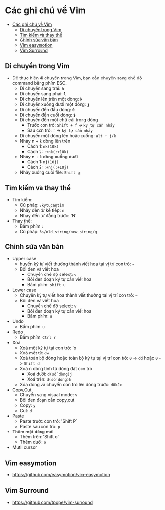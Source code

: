 # Các ghi chú về Vim

- [Các ghi chú về Vim](#các-ghi-chú-về-vim)
  - [Di chuyển trong Vim](#di-chuyển-trong-vim)
  - [Tìm kiếm và thay thế](#tìm-kiếm-và-thay-thế)
  - [Chỉnh sửa văn bản](#chỉnh-sửa-văn-bản)
  - [Vim easymotion](#vim-easymotion)
  - [Vim Surround](#vim-surround)

## Di chuyển trong Vim

- Để thực hiện di chuyển trong Vim, bạn cần chuyển sang chế độ command bằng phím ESC.
  - Di chuyển sang trái: **`h`**
  - Di chuyển sang phải: **`l`**
  - Di chuyển lên trên một dòng: **`k`**
  - Di chuyển xuống dưới một dòng: **`j`**
  - Di chuyển đến đầu dòng: **`0`**
  - Di chuyển đến cuối dòng: **`$`**
  - Di chuyển đến một chữ cái trong dòng
    - Trước con trỏ: `Shift + f` -> `ký tự cần nhảy`
    - Sau con trỏ: `f` -> `ký tự cần nhảy`
  - Di chuyển một dòng lên hoặc xuống: `alt + j/k`
  - Nhảy n + k dòng lên trên
    - Cách 1: `nk(10k)`
    - Cách 2: `:+nk(:+10k)`
  - Nhảy n + k dòng xuống dưới
    - Cách 1: `nj(10j)`
    - Cách 2: `:+nj(:+10j)`
  - Nhảy xuống cuối file: `Shift g`

## Tìm kiếm và thay thế

- Tìm kiếm:
  - Cú pháp: `/kytucantim`
  - Nhảy đến từ kế tiếp: `n`
  - Nhảy đến từ đằng trước: 'N'
- Thay thế:
  - Bấm phím `:`
  - Cú pháp: `%s/old_string/new_string/g`

## Chỉnh sửa văn bản

- Upper case
  - huyển ký tự viết thường thành viết hoa tại vị trí con trỏ: `~`
  - Bôi đen và viết hoa
    - Chuyển chế độ select: `v`
    - Bôi đen đoạn ký tự cần viết hoa
    - Bấm phím: `shift u`
- Lower case
  - Chuyển ký tự viết hoa thành viết thường tại vị trí con trỏ: `~`
  - Bôi đen và viết hoa
    - Chuyển chế độ select: `v`
    - Bôi đen đoạn ký tự cần viết hoa
    - Bấm phím: `u`
- Undo
  - Bấm phím: `u`
- Redo
  - Bấm phím: `Ctrl r`
- Xoá
  - Xoá một ký tự tại con trỏ: `x
  - Xoá một từ: `dw`
  - Xoá toàn bộ dòng hoặc toàn bộ ký tự tại vị trí con trỏ: `0` -> `dd` hoặc `0` -> `Shift d`
  - Xoá n dòng tính từ dòng đặt con trỏ
    - Xoá dưới: `d(số dòng)j`
    - Xoá trên: `d(số dòng)k`
  - Xóa dòng và chuyển con trỏ lên dòng trước: `d0kJx`
- Copy,Cut
  - Chuyển sang visual mode: `v`
  - Bôi đen đoạn cần copy,cut
  - Copy: `y`
  - Cut: `d`
- Paste
  - Paste trước con trỏ: 'Shift P`
  - Paste sau con trỏ: `p`
- Thêm một dòng mới
  - Thêm trên: 'Shift o`
  - Thêm dưới: `o`
- Mutil cursor

## Vim easymotion

- <https://github.com/easymotion/vim-easymotion>

## Vim Surround

- <https://github.com/tpope/vim-surround>

